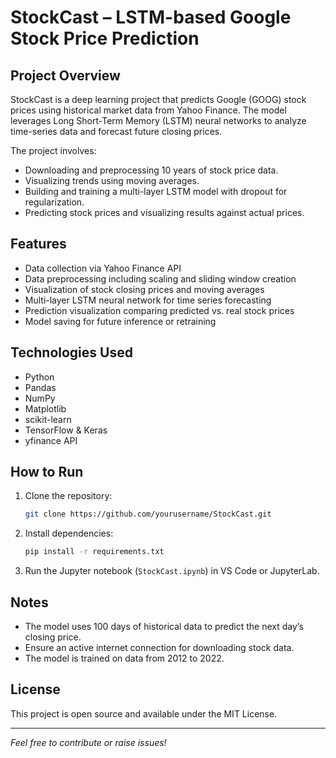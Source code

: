 # StockCast – LSTM-based Google Stock Price Prediction

## Project Overview
StockCast is a deep learning project that predicts Google (GOOG) stock prices using historical market data from Yahoo Finance. The model leverages Long Short-Term Memory (LSTM) neural networks to analyze time-series data and forecast future closing prices. 

The project involves:
- Downloading and preprocessing 10 years of stock price data.
- Visualizing trends using moving averages.
- Building and training a multi-layer LSTM model with dropout for regularization.
- Predicting stock prices and visualizing results against actual prices.

## Features
- Data collection via Yahoo Finance API
- Data preprocessing including scaling and sliding window creation
- Visualization of stock closing prices and moving averages
- Multi-layer LSTM neural network for time series forecasting
- Prediction visualization comparing predicted vs. real stock prices
- Model saving for future inference or retraining

## Technologies Used
- Python
- Pandas
- NumPy
- Matplotlib
- scikit-learn
- TensorFlow & Keras
- yfinance API

## How to Run
1. Clone the repository:
    ```bash
    git clone https://github.com/yourusername/StockCast.git
    ```
2. Install dependencies:
    ```bash
    pip install -r requirements.txt
    ```
3. Run the Jupyter notebook (`StockCast.ipynb`) in VS Code or JupyterLab.

## Notes
- The model uses 100 days of historical data to predict the next day’s closing price.
- Ensure an active internet connection for downloading stock data.
- The model is trained on data from 2012 to 2022.

## License
This project is open source and available under the MIT License.

---

*Feel free to contribute or raise issues!*
